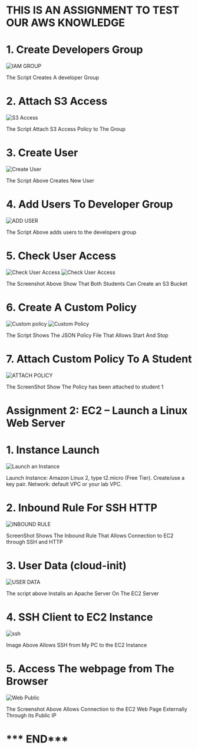 

# THIS IS AN ASSIGNMENT TO TEST OUR AWS KNOWLEDGE


# 1. Create Developers Group

![IAM GROUP](./screenshots/IAM%20Group.jpg)

  The Script Creates A developer Group


# 2. Attach S3 Access

![S3 Access](./screenshots/S3Access.jpg)

The Script Attach S3 Access Policy to The  Group

# 3. Create User

![Create User](./screenshots/Create%20User.jpg)

The Script Above Creates New User

# 4. Add Users To Developer Group

![ADD USER](./screenshots/Add%20User%20To%20Group.jpg)

The Script Above adds users to the developers group

# 5. Check User Access
 ![Check User Access](./screenshots/S3UserAccess.jpg)
 ![Check User Access](./screenshots/student%202.jpg)

 The Screenshot Above Show That Both Students Can Create an S3 Bucket



# 6. Create A Custom Policy
![Custom policy](./screenshots/ESC2%20Start%20and%20Stop.%20json.jpg)
![Custom Policy](./screenshots/json2.jpg)

The Script Shows The JSON Policy File That Allows Start And Stop

# 7. Attach Custom Policy To A Student
![ ATTACH POLICY ](./screenshots/Custompolicy%20Attach.jpg)

The ScreenShot Show The Policy has been attached to student 1


#  Assignment 2: EC2 – Launch a Linux Web Server
# ##############################################

# 1. Instance Launch
![Launch an Instance](./screenshots/Instance%20Type.jpg)

Launch Instance: Amazon Linux 2, type t2.micro (Free Tier). Create/use a key pair. Network: default
 VPC or your lab VPC.

 # 2. Inbound Rule For SSH HTTP
 ![INBOUND RULE](./screenshots/Inbound.jpg)

ScreenShot Shows The Inbound Rule That Allows Connection to EC2 through SSH and HTTP

#  3. User Data (cloud-init)

![USER DATA](./screenshots/UserData.jpg)

The script above Installs an Apache Server On The EC2 Server

# 4. SSH Client to EC2 Instance

![ssh](./screenshots/SSH%20.jpg)

Image Above Allows SSH from My PC to the EC2 Instance

# 5. Access The webpage from The Browser
  
  ![Web Public](./screenshots/Web%20Public.jpg)

  The Screenshot Above Allows Connection to the EC2 Web Page Externally Through its Public IP

 
 
  # *** END***
